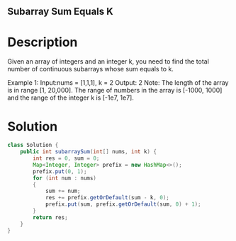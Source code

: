 Subarray Sum Equals K
---

# Description
Given an array of integers and an integer k, you need to find the total number of continuous subarrays whose sum equals to k.

Example 1:
Input:nums = [1,1,1], k = 2
Output: 2
Note:
The length of the array is in range [1, 20,000].
The range of numbers in the array is [-1000, 1000] and the range of the integer k is [-1e7, 1e7].

# Solution
```java
class Solution {
    public int subarraySum(int[] nums, int k) {
        int res = 0, sum = 0;
        Map<Integer, Integer> prefix = new HashMap<>();
        prefix.put(0, 1);
        for (int num : nums)
        {
            sum += num;
            res += prefix.getOrDefault(sum - k, 0);
            prefix.put(sum, prefix.getOrDefault(sum, 0) + 1);
        }
        return res;
    }
}
```
